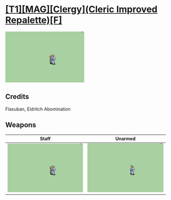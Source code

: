 # [\[T1\]\[MAG\]\[Clergy\]\(Cleric Improved Repalette\)\[F\]](../%5BT1%5D%5BMAG%5D%5BClergy%5D(Cleric%20Improved%20Repalette)%5BF%5D)

<img src="./7.%20Staff/Staff_000.png" alt="[T1][MAG][Clergy](Cleric Improved Repalette)[F] standing" />

## Credits

Flasuban, Eldritch Abomination

## Weapons


|Staff |Unarmed |
|  :---: | :---: |
| <img alt="Staff animation" src="./7.%20Staff/Staff.gif" /> | <img alt="Unarmed animation" src="./8.%20Unarmed/Unarmed.gif" /> |
